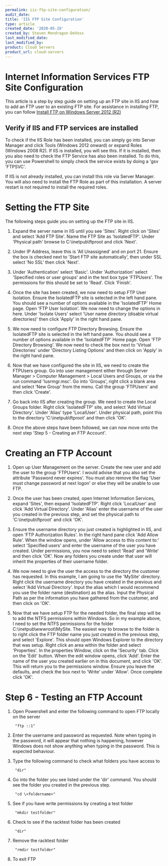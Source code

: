 ```yaml
---
permalink: iis-ftp-site-configuration/
audit_date:
title: 'IIS FTP Site Configuration'
type: article
created_date: '2020-05-19'
created_by: Steven Mondragon-DeVoss
last_modified_date:
last_modified_by:
product: Cloud Servers
product_url: cloud-servers
---
```


# Internet Information Services FTP Site Configuration

This article is a step by step guide on setting up an FTP site in IIS and how to add an FTP user to an existing FTP site. For assistance in installing FTP, you can follow  [Install FTP on Windows Server 2012 (R2)](https://support.rackspace.com/how-to/installing-ftp-on-windows-server-2012-r2/) 

## Verify if IIS and FTP services are installed

To check if the IIS Role has been installed, you can simply go into Server Manager and click Tools (Windows 2012 onward) or expand Roles (Windows 2008 R2). If IIS is installed, you will see this. If it is installed, then you also need to check the FTP Service has also been installed. To do this, you can use Powershell to simply check the service exists by doing a 'gsv 'FTPSVC'.

If IIS is not already installed, you can install this role via Server Manager. You will also need to install the FTP Role as part of this installation. A server restart is not required to install the required roles. 

# Setting the FTP Site

The following steps guide you on setting up the FTP site in IIS.

1. Expand the server name in IIS until you see 'Sites'. Right click on 'Sites' and select 'Add FTP Site'. Name the FTP Site as 'IsolatedFTP'. Under 'Physical path' browse to C:\inetpub\ftproot and click 'Next'.

2. Under IP Address, leave this is 'All Unassigned' and on port 21. Ensure the box is checked next to 'Start FTP site automatically', then under SSL select 'No SSL' then click 'Next'.

3. Under 'Authentication' select 'Basic'. Under 'Authorization' select 'Specified roles or user groups' and in the text box type 'FTPUsers'. The permissions for this should be set to 'Read'. Click 'Finish'.

4. Once the site has been created, we now need to setup FTP User Isolation. Ensure the IsolatedFTP site is selected in the left hand pane. You should see a number of options available in the 'IsolatedFTP' Home page. Open 'FTP User Isolation'. We now need to change the options in here. Under 'Isolate Users' select 'User name directory (disable virtual directories)' then click 'Apply' in the right hand pane.

5. We now need to configure FTP Directory Browsing. Ensure the IsolatedFTP site is selected in the left hand pane. You should see a number of options available in the 'IsolatedFTP' Home page. Open 'FTP Directory Browsing'. We now need to check the box next to 'Virtual Directories' under 'Directory Listing Options' and then click on 'Apply' in the right hand pane.

6.  Now that we have configured the site in IIS, we need to create the FTPUsers group. Go into user management either through Server Manager > Computer Management > Local Users and Groups, or via the run command 'lusrmgr.msc'. Go into 'Groups', right click a blank area and select 'New Group' from the menu. Call the group 'FTPUsers' and then click 'Create'.

7.  Go back into IIS after creating the group. We need to create the Local Groups folder. Right click 'IsolatedFTP' site, and select 'Add Virtual Directory'. Under 'Alias' type 'LocalUser'. Under physical path, point this to the directory 'C:\inetpub\ftproot' and then click 'OK'.

8. Once the above steps have been followed, we can now move onto the next step 'Step 5 - Creating an FTP Account'.

# Creating an FTP Account

1. Open up User Management on the server. Create the new user and add the user to the group 'FTPUsers'. I would advise that you also set the attribute 'Password never expires'. You must also remove the flag 'User must change password at next logon' or else they will be unable to use FTP.

2. Once the user has been created, open Internet Information Services, expand 'Sites', then expand 'IsolatedFTP'. Right click 'LocalUser' and click 'Add Virtual Directory'. Under 'Alias' enter the username of the user you created in the previous step, and set the physical path to 'C:\inetpub\ftproot' and click 'OK'.

3. Ensure the username directory you just created is highlighted in IIS, and open 'FTP Authorization Rules'. In the right hand pane click 'Add Allow Rule'. When the window opens, under 'Allow access to this content to:' select 'Specified users' and enter the username of the user you have created. Under permissions, you now need to select 'Read' and 'Write' and then click 'OK'. Now any folders you create under that user will inherit the properties of their username folder.

4. We now need to give the user the access to the directory the customer has requested. In this example, I am going to use the 'MySite' directory. Right click the username directory you have created in the previous and select 'Add Virtual Directory'. Input the alias which I would recommend you use the folder name (destination) as the alias. Input the Physical Path as per the information you have gathered from the customer, and then click on 'OK'.

5. Now that we have setup FTP for the needed folder, the final step will be to add the NTFS permissions within Windows. So in my example above, I need to set the NTFS permissions for the folder C:\inetpub\wwwroot\MySite. The easiest way to browse to the folder is to right click the FTP folder name you just created in the previous step, and select 'Explore'. This should open Windows Explorer to the directory that was setup. Right click an area within the folder and select 'Properties'. In the properties Window, click on the 'Security' tab. Click on the 'Edit' button. When the edit window opens, click 'Add'. Enter the name of the user you created earlier on in this document, and click 'OK'. This will return you to the permissions window. Ensure you leave the defaults, and check the box next to 'Write' under 'Allow'. Once complete click 'OK'.

# Step 6 - Testing an FTP Account

1. Open Powershell and enter the following command to open FTP locally on the server

        "ftp ::1"

2. Enter the username and password as requested. Note when typing in the password, it will appear that nothing is happening, however Windows does not show anything when typing in the password. This is expected behaviour.

3. Type the following command to check what folders you have access to

        "dir"

4. Go into the folder you see listed under the 'dir' command. You should see the folder you created in the previous step.

        "cd \<foldername>"

5. See if you have write permissions by creating a test folder

        "mkdir testfolder"

6. Check to see if the racktest folder has been created

        "dir"

7. Remove the racktest folder

        "rmdir testfolder"

8. To exit FTP
